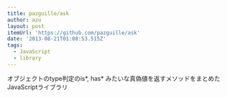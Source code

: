 ```yaml
---
title: pazguille/ask
author: azu
layout: post
itemUrl: 'https://github.com/pazguille/ask'
date: '2013-08-21T01:08:53.515Z'
tags:
  - JavaScript
  - library
---
```

オブジェクトのtype判定のis*, has* みたいな真偽値を返すメソッドをまとめたJavaScriptライブラリ
